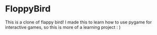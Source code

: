# FloppyBird
This is a clone of flappy bird! I made this to learn how to use pygame for interactive
games, so this is more of a learning project : )